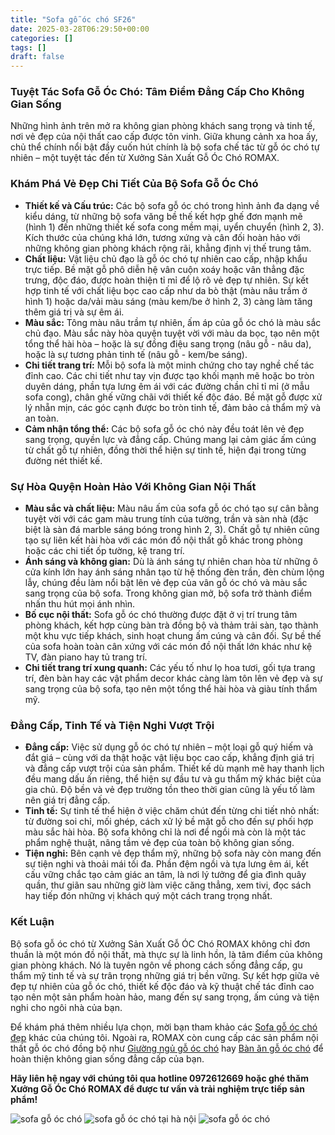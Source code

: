 ```yaml
---
title: "Sofa gỗ óc chó SF26"
date: 2025-03-28T06:29:50+00:00
categories: []
tags: []
draft: false
---
```

### Tuyệt Tác Sofa Gỗ Óc Chó: Tâm Điểm Đẳng Cấp Cho Không Gian Sống

Những hình ảnh trên mở ra không gian phòng khách sang trọng và tinh tế, nơi vẻ đẹp của nội thất cao cấp được tôn vinh. Giữa khung cảnh xa hoa ấy, chủ thể chính nổi bật đầy cuốn hút chính là bộ sofa chế tác từ gỗ óc chó tự nhiên – một tuyệt tác đến từ Xưởng Sản Xuất Gỗ Óc Chó ROMAX.

### Khám Phá Vẻ Đẹp Chi Tiết Của Bộ Sofa Gỗ Óc Chó

* **Thiết kế và Cấu trúc:** Các bộ sofa gỗ óc chó trong hình ảnh đa dạng về kiểu dáng, từ những bộ sofa văng bề thế kết hợp ghế đơn mạnh mẽ (hình 1) đến những thiết kế sofa cong mềm mại, uyển chuyển (hình 2, 3). Kích thước của chúng khá lớn, tương xứng và cân đối hoàn hảo với những không gian phòng khách rộng rãi, khẳng định vị thế trung tâm.
* **Chất liệu:** Vật liệu chủ đạo là gỗ óc chó tự nhiên cao cấp, nhập khẩu trực tiếp. Bề mặt gỗ phô diễn hệ vân cuộn xoáy hoặc vân thẳng đặc trưng, độc đáo, được hoàn thiện tỉ mỉ để lộ rõ vẻ đẹp tự nhiên. Sự kết hợp tinh tế với chất liệu bọc cao cấp như da bò thật (màu nâu trầm ở hình 1) hoặc da/vải màu sáng (màu kem/be ở hình 2, 3) càng làm tăng thêm giá trị và sự êm ái.
* **Màu sắc:** Tông màu nâu trầm tự nhiên, ấm áp của gỗ óc chó là màu sắc chủ đạo. Màu sắc này hòa quyện tuyệt vời với màu da bọc, tạo nên một tổng thể hài hòa – hoặc là sự đồng điệu sang trọng (nâu gỗ - nâu da), hoặc là sự tương phản tinh tế (nâu gỗ - kem/be sáng).
* **Chi tiết trang trí:** Mỗi bộ sofa là một minh chứng cho tay nghề chế tác đỉnh cao. Các chi tiết như tay vịn được tạo khối mạnh mẽ hoặc bo tròn duyên dáng, phần tựa lưng êm ái với các đường chần chỉ tỉ mỉ (ở mẫu sofa cong), chân ghế vững chãi với thiết kế độc đáo. Bề mặt gỗ được xử lý nhẵn mịn, các góc cạnh được bo tròn tinh tế, đảm bảo cả thẩm mỹ và an toàn.
* **Cảm nhận tổng thể:** Các bộ sofa gỗ óc chó này đều toát lên vẻ đẹp sang trọng, quyền lực và đẳng cấp. Chúng mang lại cảm giác ấm cúng từ chất gỗ tự nhiên, đồng thời thể hiện sự tinh tế, hiện đại trong từng đường nét thiết kế.

### Sự Hòa Quyện Hoàn Hảo Với Không Gian Nội Thất

* **Màu sắc và chất liệu:** Màu nâu ấm của sofa gỗ óc chó tạo sự cân bằng tuyệt vời với các gam màu trung tính của tường, trần và sàn nhà (đặc biệt là sàn đá marble sáng bóng trong hình 2, 3). Chất gỗ tự nhiên cũng tạo sự liên kết hài hòa với các món đồ nội thất gỗ khác trong phòng hoặc các chi tiết ốp tường, kệ trang trí.
* **Ánh sáng và không gian:** Dù là ánh sáng tự nhiên chan hòa từ những ô cửa kính lớn hay ánh sáng nhân tạo từ hệ thống đèn trần, đèn chùm lộng lẫy, chúng đều làm nổi bật lên vẻ đẹp của vân gỗ óc chó và màu sắc sang trọng của bộ sofa. Trong không gian mở, bộ sofa trở thành điểm nhấn thu hút mọi ánh nhìn.
* **Bố cục nội thất:** Sofa gỗ óc chó thường được đặt ở vị trí trung tâm phòng khách, kết hợp cùng bàn trà đồng bộ và thảm trải sàn, tạo thành một khu vực tiếp khách, sinh hoạt chung ấm cúng và cân đối. Sự bề thế của sofa hoàn toàn cân xứng với các món đồ nội thất lớn khác như kệ TV, đàn piano hay tủ trang trí.
* **Chi tiết trang trí xung quanh:** Các yếu tố như lọ hoa tươi, gối tựa trang trí, đèn bàn hay các vật phẩm decor khác càng làm tôn lên vẻ đẹp và sự sang trọng của bộ sofa, tạo nên một tổng thể hài hòa và giàu tính thẩm mỹ.

### Đẳng Cấp, Tinh Tế và Tiện Nghi Vượt Trội

* **Đẳng cấp:** Việc sử dụng gỗ óc chó tự nhiên – một loại gỗ quý hiếm và đắt giá – cùng với da thật hoặc vật liệu bọc cao cấp, khẳng định giá trị và đẳng cấp vượt trội của sản phẩm. Thiết kế dù mạnh mẽ hay thanh lịch đều mang dấu ấn riêng, thể hiện sự đầu tư và gu thẩm mỹ khác biệt của gia chủ. Độ bền và vẻ đẹp trường tồn theo thời gian cũng là yếu tố làm nên giá trị đẳng cấp.
* **Tinh tế:** Sự tinh tế thể hiện ở việc chăm chút đến từng chi tiết nhỏ nhất: từ đường soi chỉ, mối ghép, cách xử lý bề mặt gỗ cho đến sự phối hợp màu sắc hài hòa. Bộ sofa không chỉ là nơi để ngồi mà còn là một tác phẩm nghệ thuật, nâng tầm vẻ đẹp của toàn bộ không gian sống.
* **Tiện nghi:** Bên cạnh vẻ đẹp thẩm mỹ, những bộ sofa này còn mang đến sự tiện nghi và thoải mái tối đa. Phần đệm ngồi và tựa lưng êm ái, kết cấu vững chắc tạo cảm giác an tâm, là nơi lý tưởng để gia đình quây quần, thư giãn sau những giờ làm việc căng thẳng, xem tivi, đọc sách hay tiếp đón những vị khách quý một cách trang trọng nhất.

### Kết Luận

Bộ sofa gỗ óc chó từ Xưởng Sản Xuất Gỗ ÓC Chó ROMAX không chỉ đơn thuần là một món đồ nội thất, mà thực sự là linh hồn, là tâm điểm của không gian phòng khách. Nó là tuyên ngôn về phong cách sống đẳng cấp, gu thẩm mỹ tinh tế và sự trân trọng những giá trị bền vững. Sự kết hợp giữa vẻ đẹp tự nhiên của gỗ óc chó, thiết kế độc đáo và kỹ thuật chế tác đỉnh cao tạo nên một sản phẩm hoàn hảo, mang đến sự sang trọng, ấm cúng và tiện nghi cho ngôi nhà của bạn.

Để khám phá thêm nhiều lựa chọn, mời bạn tham khảo các [Sofa gỗ óc chó đẹp](https://romax.vn/danh-muc/phong-khach/sofa-go-oc-cho/) khác của chúng tôi. Ngoài ra, ROMAX còn cung cấp các sản phẩm nội thất gỗ óc chó đồng bộ như [Giường ngủ gỗ óc chó](https://romax.vn/danh-muc/phong-ngu/giuong-go-oc-cho/) hay [Bàn ăn gỗ óc chó](https://romax.vn/danh-muc/phong-bep/ban-an-go-oc-cho/) để hoàn thiện không gian sống đẳng cấp của bạn.

**Hãy liên hệ ngay với chúng tôi qua hotline 0972612669 hoặc ghé thăm Xưởng Gỗ Óc Chó ROMAX để được tư vấn và trải nghiệm trực tiếp sản phẩm!**

![sofa gỗ óc chó](/img/sofa/sf26/sofa-go-oc-cho-sf26-1.webp)
![sofa gỗ óc chó tại hà nội](/img/sofa/sf26/sofa-go-oc-cho-sf26-2.webp)
![sofa gỗ óc chó](/img/sofa/sf26/sofa-go-oc-cho-sf26-3.webp)